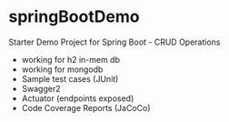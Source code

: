 # springBootDemo
Starter Demo Project for Spring Boot - CRUD Operations

* working for h2 in-mem db
* working for mongodb
* Sample test cases (JUnit)
* Swagger2 
* Actuator (endpoints exposed)
* Code Coverage Reports (JaCoCo)